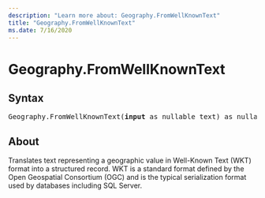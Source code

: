 ```yaml
---
description: "Learn more about: Geography.FromWellKnownText"
title: "Geography.FromWellKnownText"
ms.date: 7/16/2020
---
```

# Geography.FromWellKnownText
## Syntax

<pre>
Geography.FromWellKnownText(<b>input</b> as nullable text) as nullable record
</pre>

## About
Translates text representing a geographic value in Well-Known Text (WKT) format into a structured record. WKT is a standard format defined by the Open Geospatial Consortium (OGC) and is the typical serialization format used by databases including SQL Server.

